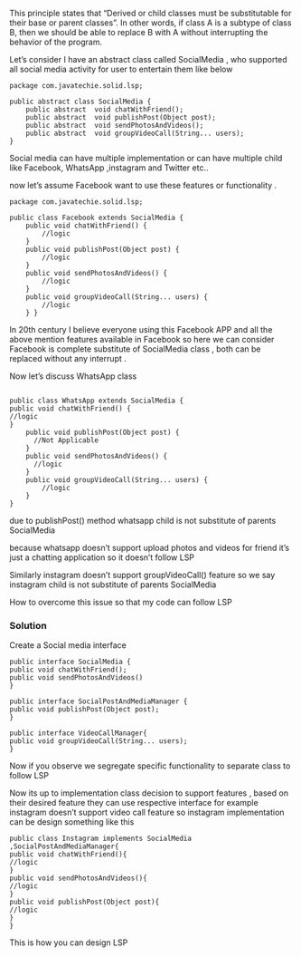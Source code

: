 This principle states that “Derived or child classes must be substitutable for their base or parent classes”. In other words, if class A is a subtype of class B, then we should be able to replace B with A without interrupting the behavior of the program.


Let’s consider I have an abstract class called SocialMedia , who supported all social media activity for user to entertain them like below


```
package com.javatechie.solid.lsp;

public abstract class SocialMedia {
    public abstract  void chatWithFriend();
    public abstract  void publishPost(Object post);
    public abstract  void sendPhotosAndVideos();
    public abstract  void groupVideoCall(String... users);
}
```

Social media can have multiple implementation or can have multiple child like Facebook, WhatsApp ,instagram and Twitter etc..

now let’s assume Facebook want to use these features or functionality .

```
package com.javatechie.solid.lsp;

public class Facebook extends SocialMedia {
    public void chatWithFriend() {
        //logic  
    }
    public void publishPost(Object post) {
        //logic  
    }
    public void sendPhotosAndVideos() {
        //logic  
    }
    public void groupVideoCall(String... users) {
        //logic  
    } }
```
In 20th century I believe everyone using this Facebook APP and all the above mention features available in Facebook so here we can consider Facebook is complete substitute of SocialMedia class , both can be replaced without any interrupt .

Now let’s discuss WhatsApp class

```package com.javatechie.solid.lsp;

public class WhatsApp extends SocialMedia {
public void chatWithFriend() {
//logic
}
    public void publishPost(Object post) {
      //Not Applicable
    }
    public void sendPhotosAndVideos() {
      //logic
    }
    public void groupVideoCall(String... users) {
        //logic
    }
}

```
due to publishPost() method whatsapp child is not substitute of parents SocialMedia

because whatsapp doesn’t support upload photos and videos for friend it’s just a chatting application so it doesn’t follow LSP

Similarly instagram doesn’t support groupVideoCall() feature so we say instagram child is not substitute of parents SocialMedia

How to overcome this issue so that my code can follow LSP

### **Solution**

Create a Social media interface

```
public interface SocialMedia {  
public void chatWithFriend();
public void sendPhotosAndVideos()
}

public interface SocialPostAndMediaManager {
public void publishPost(Object post);
}

public interface VideoCallManager{
public void groupVideoCall(String... users);
}

```
Now if you observe we segregate specific functionality to separate class to follow LSP

Now its up to implementation class decision to support features , based on their desired feature they can use respective interface for example instagram doesn’t support video call feature so instagram implementation can be design something like this
```
public class Instagram implements SocialMedia ,SocialPostAndMediaManager{
public void chatWithFriend(){
//logic
}
public void sendPhotosAndVideos(){
//logic
}
public void publishPost(Object post){
//logic
}
}

```

This is how you can design LSP